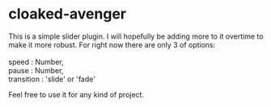 cloaked-avenger
===============
This is a simple slider plugin. I will hopefully be adding more to it overtime to make it more robust. For right now there are only 3 of options: 		
	<br />	speed : Number,
	<br />	pause : Number,
	<br />	transition : 'slide' or 'fade'
	<br />
	
Feel free to use it for any kind of project.

